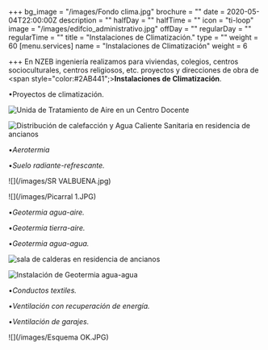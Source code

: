 +++
bg_image = "/images/Fondo clima.jpg"
brochure = ""
date = 2020-05-04T22:00:00Z
description = ""
halfDay = ""
halfTime = ""
icon = "ti-loop"
image = "/images/edifcio_administrativo.jpg"
offDay = ""
regularDay = ""
regularTime = ""
title = "Instalaciones de Climatización."
type = ""
weight = 60
[menu.services]
name = "Instalaciones de Climatización"
weight = 6

+++
En NZEB ingeniería realizamos para viviendas, colegios, centros socioculturales, centros religiosos, etc. proyectos y direcciones de obra de <span style="color:#2AB441";>**Instalaciones de Climatización**. </span>

•Proyectos de climatización.

![Unida de Tratamiento de Aire en un Centro Docente](/images/uta_centro_docente.jpg "UTA Centro Docente")

![Distribución de calefacción y Agua Caliente Sanitaria en residencia de ancianos](/images/residencia_ancianos.jpg "Distribución de calefacción y ACS en residencia de ancianos")

•_Aerotermia_

•_Suelo radiante-refrescante._

![](/images/SR VALBUENA.jpg)

![](/images/Picarral 1.JPG)

•_Geotermia agua-aire._

•_Geotermia tierra-aire._

•_Geotermia agua-agua._

![sala de calderas en residencia de ancianos](/images/sala_calderas_residencia_ancianos.jpg "sala de calderas en residencia de ancianos")

![Instalación de Geotermia agua-agua](/images/Portada-2.jpg "Geotermia agua-agua")

•_Conductos textiles._

•_Ventilación con recuperación de energía._

•_Ventilación de garajes._

![](/images/Esquema OK.JPG)